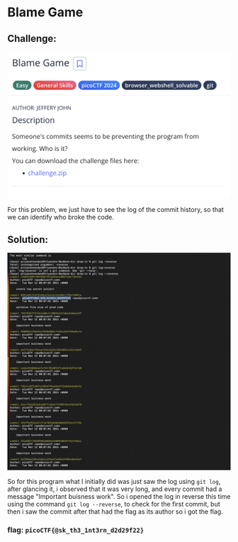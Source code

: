 # Blame Game

## Challenge:
![image](images/q7.png)

For this problem, we just have to see the log of the commit history, so that we can identify who broke the code.

## Solution:
![image](images/a7.png)

So for this program what I initially did was just saw the log using ```git log```, after glancing it, i observed that it was very long, and every commit had a message "Important buisness work". So i opened the log in reverse this time using the command ```git log --reverse```, to check for the first commit, but then i saw the commit after that had the flag as its author so i got the flag.

### flag: ```picoCTF{@sk_th3_1nt3rn_d2d29f22}```